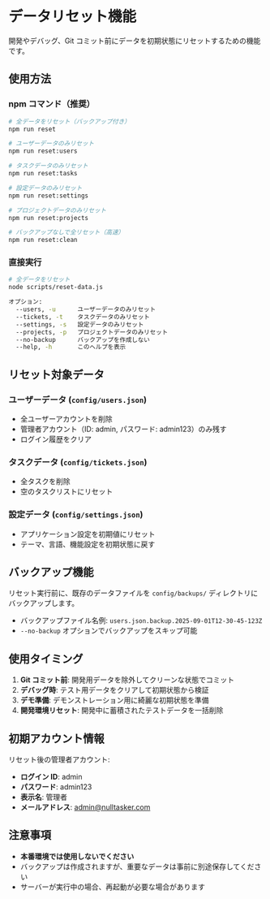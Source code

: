 # データリセット機能

開発やデバッグ、Git コミット前にデータを初期状態にリセットするための機能です。

## 使用方法

### npm コマンド（推奨）

```bash
# 全データをリセット（バックアップ付き）
npm run reset

# ユーザーデータのみリセット
npm run reset:users

# タスクデータのみリセット
npm run reset:tasks

# 設定データのみリセット
npm run reset:settings

# プロジェクトデータのみリセット
npm run reset:projects

# バックアップなしで全リセット（高速）
npm run reset:clean
```

### 直接実行

```bash
# 全データをリセット
node scripts/reset-data.js

オプション:
  --users, -u      ユーザーデータのみリセット
  --tickets, -t    タスクデータのみリセット
  --settings, -s   設定データのみリセット
  --projects, -p   プロジェクトデータのみリセット
  --no-backup      バックアップを作成しない
  --help, -h       このヘルプを表示
```

## リセット対象データ

### ユーザーデータ (`config/users.json`)

- 全ユーザーアカウントを削除
- 管理者アカウント（ID: admin, パスワード: admin123）のみ残す
- ログイン履歴をクリア

### タスクデータ (`config/tickets.json`)

- 全タスクを削除
- 空のタスクリストにリセット

### 設定データ (`config/settings.json`)

- アプリケーション設定を初期値にリセット
- テーマ、言語、機能設定を初期状態に戻す

## バックアップ機能

リセット実行前に、既存のデータファイルを `config/backups/` ディレクトリにバックアップします。

- バックアップファイル名例: `users.json.backup.2025-09-01T12-30-45-123Z`
- `--no-backup` オプションでバックアップをスキップ可能

## 使用タイミング

1. **Git コミット前**: 開発用データを除外してクリーンな状態でコミット
2. **デバッグ時**: テスト用データをクリアして初期状態から検証
3. **デモ準備**: デモンストレーション用に綺麗な初期状態を準備
4. **開発環境リセット**: 開発中に蓄積されたテストデータを一括削除

## 初期アカウント情報

リセット後の管理者アカウント:

- **ログイン ID**: admin
- **パスワード**: admin123
- **表示名**: 管理者
- **メールアドレス**: admin@nulltasker.com

## 注意事項

- **本番環境では使用しないでください**
- バックアップは作成されますが、重要なデータは事前に別途保存してください
- サーバーが実行中の場合、再起動が必要な場合があります

